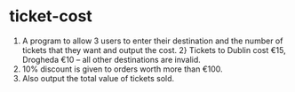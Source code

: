 # ticket-cost
1) A program to allow 3 users to enter their destination and the number of tickets that they want and output the cost. 
2} Tickets to Dublin cost €15, Drogheda €10 – all other destinations are invalid.
3) 10% discount is given to orders worth more than €100. 
4) Also output the total value of tickets sold.

